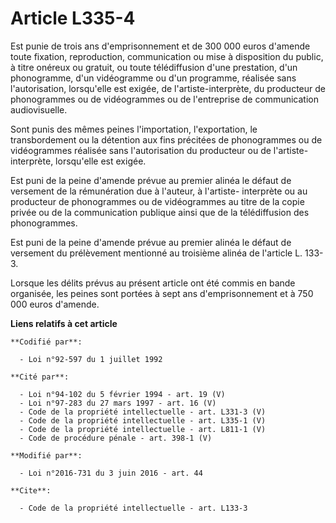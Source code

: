 # Article L335-4

Est punie de trois ans d'emprisonnement et de 300 000 euros d'amende toute fixation, reproduction, communication ou mise à
disposition du public, à titre onéreux ou gratuit, ou toute télédiffusion d'une prestation, d'un phonogramme, d'un
vidéogramme ou d'un programme, réalisée sans l'autorisation, lorsqu'elle est exigée, de l'artiste-interprète, du producteur
de phonogrammes ou de vidéogrammes ou de l'entreprise de communication audiovisuelle. 

Sont punis des mêmes peines l'importation, l'exportation, le transbordement ou la détention aux fins précitées de
phonogrammes ou de vidéogrammes réalisée sans l'autorisation du producteur ou de l'artiste-interprète, lorsqu'elle est
exigée. 

Est puni de la peine d'amende prévue au premier alinéa le défaut de versement de la rémunération due à l'auteur, à l'artiste-
interprète ou au producteur de phonogrammes ou de vidéogrammes au titre de la copie privée ou de la communication publique
ainsi que de la télédiffusion des phonogrammes. 

Est puni de la peine d'amende prévue au premier alinéa le défaut de versement du prélèvement mentionné au troisième alinéa de
l'article L. 133-3. 

Lorsque les délits prévus au présent article ont été commis en bande organisée, les peines sont portées à            sept ans
d'emprisonnement et à 750 000 euros d'amende.

**Liens relatifs à cet article**

	**Codifié par**:

	  - Loi n°92-597 du 1 juillet 1992

	**Cité par**:

	  - Loi n°94-102 du 5 février 1994 - art. 19 (V)
	  - Loi n°97-283 du 27 mars 1997 - art. 16 (V)
	  - Code de la propriété intellectuelle - art. L331-3 (V)
	  - Code de la propriété intellectuelle - art. L335-1 (V)
	  - Code de la propriété intellectuelle - art. L811-1 (V)
	  - Code de procédure pénale - art. 398-1 (V)

	**Modifié par**:

	  - Loi n°2016-731 du 3 juin 2016 - art. 44

	**Cite**:

	  - Code de la propriété intellectuelle - art. L133-3
